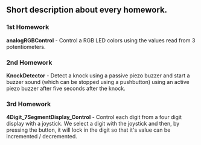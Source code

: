 ## Short description about every homework.

### 1st Homework 
**analogRGBControl** - Control a RGB LED colors using the values read from 3 potentiometers.

### 2nd Homework
**KnockDetector** - Detect a knock using a passive piezo buzzer and start a buzzer sound (which can be stopped using a pushbutton) using an active piezo buzzer after five seconds after the knock.

### 3rd Homework
**4Digit_7SegmentDisplay_Control** - Control each digit from a four digit display with a joystick. We select a digit with the joystick and then, by pressing the button, it will lock in the digit so that it's value can be incremented / decremented.
